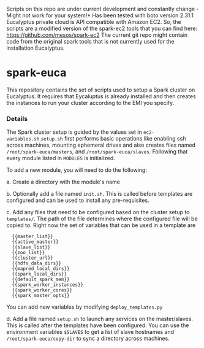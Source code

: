 Scripts on this repo are under current development and constantly change - Might not work for your system!*
Has been tested with boto version 2.31.1
Eucalyptus private cloud is API compatible with Amazon EC2. So, the scripts are a modified version of the spark-ec2 tools that you can find here: https://github.com/mesos/spark-ec2
The current git repo might contain code from the original spark tools that is not currently used for the installation Eucalyptus.

spark-euca
=========

This repository contains the set of scripts used to setup a Spark cluster on
Eucalyptus.  It requires that Eycaluptus is already installed and then creates the instances to run your cluster according to the EMI you specify.

### Details


The Spark cluster setup is guided by the values set in `ec2-variables.sh`.`setup.sh`
first performs basic operations like enabling ssh across machines, mounting ephemeral
drives and also creates files named `/root/spark-euca/masters`, and `/root/spark-euca/slaves`.
Following that every module listed in `MODULES` is initialized. 

To add a new module, you will need to do the following:

  a. Create a directory with the module's name
  
  b. Optionally add a file named `init.sh`. This is called before templates are configured 
and can be used to install any pre-requisites.

  c. Add any files that need to be configured based on the cluster setup to `templates/`.
  The path of the file determines where the configured file will be copied to. Right now
  the set of variables that can be used in a template are
  
      {{master_list}}
      {{active_master}}
      {{slave_list}}
      {{zoo_list}}
      {{cluster_url}}
      {{hdfs_data_dirs}}
      {{mapred_local_dirs}}
      {{spark_local_dirs}}
      {{default_spark_mem}}
      {{spark_worker_instances}}
      {{spark_worker_cores}}
      {{spark_master_opts}}
      
   You can add new variables by modifying `deploy_templates.py`
   
   d. Add a file named `setup.sh` to launch any services on the master/slaves. This is called
   after the templates have been configured. You can use the environment variables `$SLAVES` to
   get a list of slave hostnames and `/root/spark-euca/copy-dir` to sync a directory across machines.
